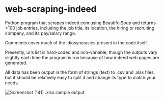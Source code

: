 # web-scraping-indeed
Python program that scrapes indeed.com using BeautifulSoup and returns >100 job entries,
including the job title, its location, the hiring or recruiting company, and its pay/salary range.

Comments cover much of the idiosyncrasies present in the code itself.

Presently, urls list is hard-coded and non-variable, though the outputs vary slightly
each time the program is run because of how indeed web pages are generated.

All data has been output in the form of strings (text) to .csv and .xlsx files,
but it should be relatively easy to split it and change its type to match your needs.


![Screenshot (141)](https://user-images.githubusercontent.com/75468526/139594039-5bb4d3ba-5959-44e3-82c7-50653b2db169.png)
.xlsx sample output
